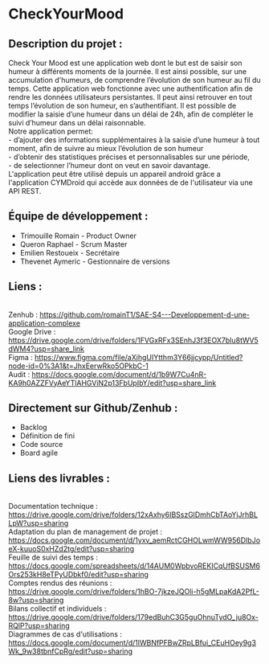 # CheckYourMood

## Description du projet : 
Check Your Mood est une application web dont le but est de saisir son humeur à différents moments de la journée. Il est ainsi possible, sur une accumulation d'humeurs,  de comprendre l’évolution de son humeur au fil du temps.
Cette application web fonctionne avec une authentification afin de rendre les données utilisateurs persistantes. Il peut ainsi retrouver en tout temps l’évolution de son humeur, en s’authentifiant.
Il est possible de modifier la saisie d’une humeur dans un délai de 24h, afin de compléter le suivi d’humeur dans un délai raisonnable.<br>
Notre application permet:<br>
    - d’ajouter des informations supplémentaires à la saisie d’une humeur à tout moment, afin de suivre au mieux l’évolution de son humeur<br>
    - d’obtenir des statistiques précises et personnalisables sur une période,<br>
    - de selectionner l’humeur dont on veut en savoir davantage.<br>
L'application peut être utilisé depuis un appareil android grâce a l'application CYMDroid qui accède aux données de de l'utilisateur via une API REST.

## Équipe de développement : 
- Trimouille Romain - Product Owner
- Queron Raphael - Scrum Master
- Emilien Restoueix - Secrétaire
- Thevenet Aymeric - Gestionnaire de versions

## Liens :
<br>Zenhub : https://github.com/romainT1/SAE-S4---Developpement-d-une-application-complexe
<br>Google Drive : https://drive.google.com/drive/folders/1FVGxRFx3SEnhJ3f3EOX7bIu8tWV5dWM4?usp=share_link
<br>Figma : https://www.figma.com/file/aXjhgUIYtthm3Y66jjcypp/Untitled?node-id=0%3A1&t=JhxEerwRko5OPkbC-1
<br>Audit : https://docs.google.com/document/d/1b9W7Cu4nR-KA9h0AZZFVyAeYTlAHGViN2p13FbUpIbY/edit?usp=share_link

## Directement sur Github/Zenhub :
- Backlog
- Définition de fini
- Code source
- Board agile

## Liens des livrables : 
<br>Documentation technique : https://drive.google.com/drive/folders/12xAxhy6IBSszGlDmhCbTAoYjJrhBLLpW?usp=sharing
<br>Adaptation du plan de management de projet : https://docs.google.com/document/d/1yxv_aemRctCGHOLwmWW956DIbJoeX-kuuoS0xHZd2tg/edit?usp=sharing
<br>Feuille de suivi des temps : https://docs.google.com/spreadsheets/d/14AUM0WpbvoREKICqUfBSUSM6Ors253kH8eTPyUDbkf0/edit?usp=sharing
<br>Comptes rendus des réunions : https://drive.google.com/drive/folders/1hBO-7jkzeJQOli-h5gMLpaKdA2PfL-8w?usp=sharing
<br>Bilans collectif et individuels : https://drive.google.com/drive/folders/179edBuhC3G5guOhnuTydO_ju8Ox-RQlP?usp=sharing
<br>Diagrammes de cas d'utilisations : https://docs.google.com/document/d/1lWBNfPFBwZRpLBfui_CEuHOey9g3Wk_9w38tbnfCpRg/edit?usp=sharing
